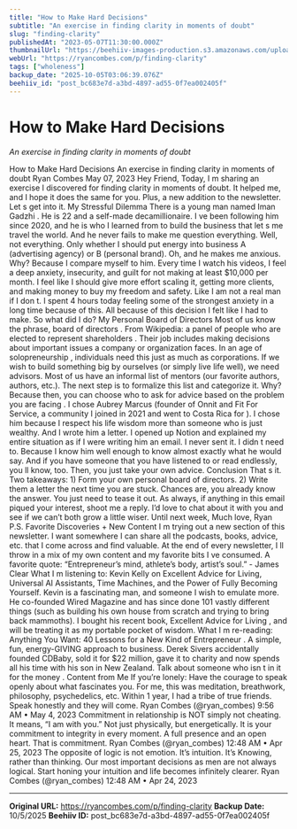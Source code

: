 ```yaml
---
title: "How to Make Hard Decisions"
subtitle: "An exercise in finding clarity in moments of doubt"
slug: "finding-clarity"
publishedAt: "2023-05-07T11:30:00.000Z"
thumbnailUrl: "https://beehiiv-images-production.s3.amazonaws.com/uploads/asset/file/1313c396-bdce-4b74-abd9-01c6a29bd3cb/decision.png?t=1683428491"
webUrl: "https://ryancombes.com/p/finding-clarity"
tags: ["wholeness"]
backup_date: "2025-10-05T03:06:39.076Z"
beehiiv_id: "post_bc683e7d-a3bd-4897-ad55-0f7ea002405f"
---
```


# How to Make Hard Decisions

*An exercise in finding clarity in moments of doubt*



How to Make Hard Decisions An exercise in finding clarity in moments of doubt Ryan Combes May 07, 2023 Hey Friend, Today, I m sharing an exercise I discovered for finding clarity in moments of doubt. It helped me, and I hope it does the same for you. Plus, a new addition to the newsletter. Let s get into it. My Stressful Dilemma There is a young man named Iman Gadzhi . He is 22 and a self-made decamillionaire. I ve been following him since 2020, and he is who I learned from to build the business that let s me travel the world. And he never fails to make me question everything. Well, not everything. Only whether I should put energy into business A (advertising agency) or B (personal brand). Oh, and he makes me anxious. Why? Because I compare myself to him. Every time I watch his videos, I feel a deep anxiety, insecurity, and guilt for not making at least $10,000 per month. I feel like I should give more effort scaling it, getting more clients, and making money to buy my freedom and safety. Like I am not a real man if I don t. I spent 4 hours today feeling some of the strongest anxiety in a long time because of this. All because of this decision I felt like I had to make. So what did I do? My Personal Board of Directors Most of us know the phrase, board of directors . From Wikipedia: a panel of people who are elected to represent shareholders . Their job includes making decisions about important issues a company or organization faces. In an age of solopreneurship , individuals need this just as much as corporations. If we wish to build something big by ourselves (or simply live life well), we need advisors. Most of us have an informal list of mentors (our favorite authors, authors, etc.). The next step is to formalize this list and categorize it. Why? Because then, you can choose who to ask for advice based on the problem you are facing . I chose Aubrey Marcus (founder of Onnit and Fit For Service, a community I joined in 2021 and went to Costa Rica for ). I chose him because I respect his life wisdom more than someone who is just wealthy. And I wrote him a letter. I opened up Notion and explained my entire situation as if I were writing him an email. I never sent it. I didn t need to. Because I know him well enough to know almost exactly what he would say. And if you have someone that you have listened to or read endlessly, you ll know, too. Then, you just take your own advice. Conclusion That s it. Two takeaways: 1) Form your own personal board of directors. 2) Write them a letter the next time you are stuck. Chances are, you already know the answer. You just need to tease it out. As always, if anything in this email piqued your interest, shoot me a reply. I’d love to chat about it with you and see if we can’t both grow a little wiser. Until next week, Much love, Ryan P.S. Favorite Discoveries + New Content I m trying out a new section of this newsletter. I want somewhere I can share all the podcasts, books, advice, etc. that I come across and find valuable. At the end of every newsletter, I ll throw in a mix of my own content and my favorite bits I ve consumed. A favorite quote: “Entrepreneur’s mind, athlete’s body, artist’s soul.” - James Clear What I m listening to: Kevin Kelly on Excellent Advice for Living, Universal AI Assistants, Time Machines, and the Power of Fully Becoming Yourself. Kevin is a fascinating man, and someone I wish to emulate more. He co-founded Wired Magazine and has since done 101 vastly different things (such as building his own house from scratch and trying to bring back mammoths). I bought his recent book, Excellent Advice for Living , and will be treating it as my portable pocket of wisdom. What I m re-reading: Anything You Want: 40 Lessons for a New Kind of Entrepreneur . A simple, fun, energy-GIVING approach to business. Derek Sivers accidentally founded CDBaby, sold it for $22 million, gave it to charity and now spends all his time with his son in New Zealand. Talk about someone who isn t in it for the money . Content from Me If you’re lonely: Have the courage to speak openly about what fascinates you. For me, this was meditation, breathwork, philosophy, psychedelics, etc. Within 1 year, I had a tribe of true friends. Speak honestly and they will come. Ryan Combes (@ryan_combes) 9:56 AM • May 4, 2023 Commitment in relationship is NOT simply not cheating. It means, “I am with you.” Not just physically, but energetically. It is your commitment to integrity in every moment. A full presence and an open heart. That is commitment. Ryan Combes (@ryan_combes) 12:48 AM • Apr 25, 2023 The opposite of logic is not emotion. It’s intuition. It’s Knowing, rather than thinking. Our most important decisions as men are not always logical. Start honing your intuition and life becomes infinitely clearer. Ryan Combes (@ryan_combes) 12:48 AM • Apr 24, 2023

---

**Original URL:** https://ryancombes.com/p/finding-clarity
**Backup Date:** 10/5/2025
**Beehiiv ID:** post_bc683e7d-a3bd-4897-ad55-0f7ea002405f
